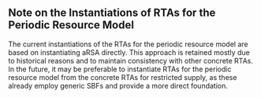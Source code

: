 ## Note on the Instantiations of RTAs for the Periodic Resource Model

The current instantiations of the RTAs for the periodic resource model are based on instantiating aRSA directly.
This approach is retained mostly due to historical reasons and to maintain consistency with other concrete RTAs.
In the future, it may be preferable to instantiate RTAs for the periodic resource model from the concrete RTAs for restricted supply,
as these already employ generic SBFs and provide a more direct foundation.
